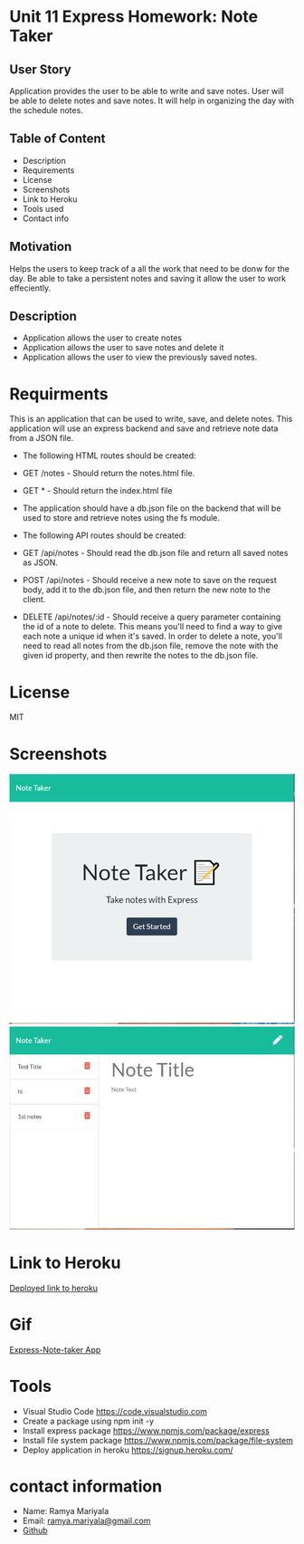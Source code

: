 # Unit 11 Express Homework: Note Taker

## User Story

Application provides the user to be able to write and save notes. User will be able to delete notes and save notes. It will help in organizing the day with the schedule notes.

## Table of Content

* Description
* Requirements
* License 
* Screenshots
* Link to Heroku
* Tools used
* Contact info

## Motivation 

Helps the users to keep track of a all the work that need to be donw for the day. Be able to take a persistent notes and saving it allow the user to work effeciently.

## Description
* Application allows the user to create notes 
* Application allows the user to save notes and    delete it
*  Application allows the user to view the previously saved notes.

# Requirments

This is an application that can be used to write, save, and delete notes. This application will use an express backend and save and retrieve note data from a JSON file.

* The following HTML routes should be created:

* GET /notes - Should return the notes.html file.
* GET * - Should return the index.html file
* The application should have a db.json file on the backend that will be used to store and retrieve notes using the fs module.

- The following API routes should be created:

- GET /api/notes - Should read the db.json file and return all saved notes as JSON.
- POST /api/notes - Should receive a new note to save on the request body, add it to the db.json file, and then return the new note to the client.
* DELETE /api/notes/:id - Should receive a query parameter containing the id of a note to delete. This means you'll need to find a way to give each note a unique id when it's saved. In order to delete a note, you'll need to read all notes from the db.json file, remove the note with the given id property, and then rewrite the notes to the db.json file.

# License

 MIT

# Screenshots

![startpage](public/assets/images/Capture2.PNG)
![notesdisplay](public/assets/images/Capture1.PNG)

# Link to Heroku
[Deployed link to heroku](https://obscure-savannah-40907.herokuapp.com/)

# Gif
[Express-Note-taker App](public/assets/images/gif.gif)

# Tools

* Visual Studio Code https://code.visualstudio.com
* Create a package using npm init -y
* Install express package https://www.npmjs.com/package/express
* Install file system package https://www.npmjs.com/package/file-system
* Deploy application in heroku https://signup.heroku.com/

# contact information

* Name: Ramya Mariyala
* Email: ramya.mariyala@gmail.com
* [Github](https://github.com/Ramyamariyala/Express-note-taker.git)
